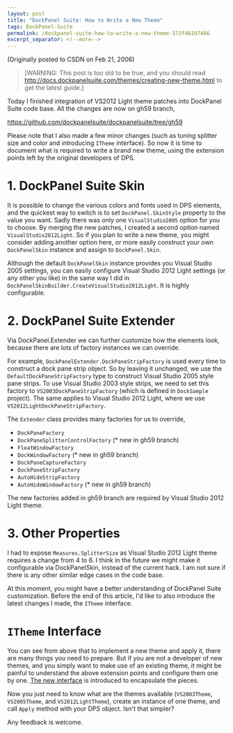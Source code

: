 ```yaml
---
layout: post
title: "DockPanel Suite: How to Write a New Theme"
tags: DockPanel-Suite
permalink: /dockpanel-suite-how-to-write-a-new-theme-573f46197486
excerpt_separator: <!--more-->
---
```

(Originally posted to CSDN on Feb 21, 2006)
<!--more-->

> [WARNING: This post is too old to be true, and you should read http://docs.dockpanelsuite.com/themes/creating-new-theme.html to get the latest guide.]

Today I finished integration of VS2012 Light theme patches into DockPanel Suite code base. All the changes are now on gh59 branch,

https://github.com/dockpanelsuite/dockpanelsuite/tree/gh59

Please note that I also made a few minor changes (such as tuning splitter size and color and introducing `ITheme` interface). So now it is time to document what is required to write a brand new theme, using the extension points left by the original developers of DPS.

# 1. DockPanel Suite Skin
It is possible to change the various colors and fonts used in DPS elements, and the quickest way to switch is to set `DockPanel.SkinStyle` property to the value you want. Sadly there was only one `VisualStudio2005` option for you to choose. By merging the new patches, I created a second option named `VisualStudio2012Light`. So if you plan to write a new theme, you might consider adding another option here, or more easily construct your own `DockPanelSkin` instance and assign to `DockPanel.Skin`.

Although the default `DockPanelSkin` instance provides you Visual Studio 2005 settings, you can easily configure Visual Studio 2012 Light settings (or any other you like) in the same way I did in `DockPanelSkinBuilder.CreateVisualStudio2012Light`. It is highly configurable.

# 2. DockPanel Suite Extender
Via DockPanel.Extender we can further customize how the elements look, because there are lots of factory instances we can override.

For example, `DockPanelExtender.DockPaneStripFactory` is used every time to construct a dock pane strip object. So by leaving it unchanged, we use the `DefaultDockPaneStripFactory` type to construct Visual Studio 2005 style pane strips. To use Visual Studio 2003 style strips, we need to set this factory to `VS2003DockPaneStripFactory` (which is defined in `DockSample` project). The same applies to Visual Studio 2012 Light, where we use `VS2012LightDockPaneStripFactory`.

The `Extender` class provides many factories for us to override,

* `DockPaneFactory`
* `DockPaneSplitterControlFactory` (* new in gh59 branch)
* `FloatWindowFactory`
* `DockWindowFactory` (* new in gh59 branch)
* `DockPaneCaptureFactory`
* `DockPaneStripFactory`
* `AutoHideStripFactory`
* `AutoHideWindowFactory` (* new in gh59 branch)

The new factories added in gh59 branch are required by Visual Studio 2012 Light theme.

# 3. Other Properties
I had to expose `Measures.SplitterSize` as Visual Studio 2012 Light theme requires a change from 4 to 6. I think in the future we might make it configurable via DockPanelSkin, instead of the current hack. I am not sure if there is any other similar edge cases in the code base.

At this moment, you might have a better understanding of DockPanel Suite customization. Before the end of this article, I'd like to also introduce the latest changes I made, the `ITheme` interface.

# `ITheme` Interface
You can see from above that to implement a new theme and apply it, there are many things you need to prepare. But if you are not a developer of new themes, and you simply want to make use of an existing theme, it might be painful to understand the above extension points and configure them one by one. [The new interface](https://github.com/dockpanelsuite/dockpanelsuite/commit/58f55b9dfc7fc9870427e4175dbd4eca3a828981) is introduced to encapsulate the pieces.

Now you just need to know what are the themes available (`VS2003Theme`, `VS2005Theme`, and `VS2012LightTheme`), create an instance of one theme, and call `Apply` method with your DPS object. Isn't that simpler?

Any feedback is welcome.